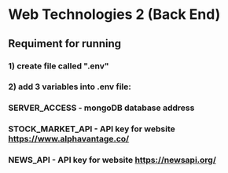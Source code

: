 # Web Technologies 2 (Back End)

## Requiment for running
### 1) create file called ".env"
### 2) add 3 variables into .env file:
###      SERVER_ACCESS - mongoDB database address
###      STOCK_MARKET_API - API key for website https://www.alphavantage.co/
###      NEWS_API - API key for website https://newsapi.org/
